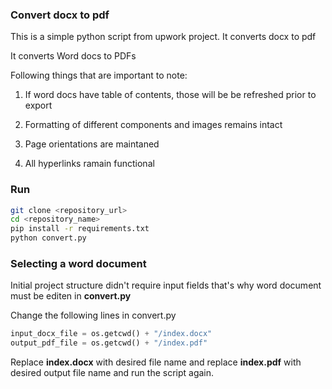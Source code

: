 ### Convert docx to pdf

This is a simple python script from upwork project. It converts docx to pdf

It converts Word docs to PDFs

Following things that are important to note:

1. If word docs have table of contents, those will be be refreshed prior to export

2. Formatting of different components and images remains intact

3. Page orientations are maintaned

4. All hyperlinks ramain functional

### Run

```bash
git clone <repository_url>
cd <repository_name>
pip install -r requirements.txt
python convert.py
```

### Selecting a word document

Initial project structure didn't require input fields that's why word document must be editen in **convert.py**

Change the following lines in convert.py

```python
input_docx_file = os.getcwd() + "/index.docx"
output_pdf_file = os.getcwd() + "/index.pdf"
```

Replace **index.docx** with desired file name and replace **index.pdf** with desired output file name and run the script again.
